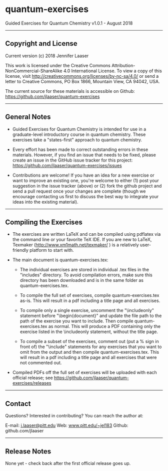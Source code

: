 # quantum-exercises
Guided Exercises for Quantum Chemistry
v1.0.1 - August 2018

----------------------------------------------------------
Copyright and License
----------------------------------------------------------

Current version (c) 2018 Jennifer Laaser

This work is licensed under the Creative Commons Attribution-NonCommercial-ShareAlike 4.0 International License. To view a copy of this license, visit http://creativecommons.org/licenses/by-nc-sa/4.0/ or send a letter to Creative Commons, PO Box 1866, Mountain View, CA 94042, USA.

The current source for these materials is accessible on Github: https://github.com/jlaaser/quantum-exercises


---------------------------------------------------------
General Notes
---------------------------------------------------------

 - Guided Exercises for Quantum Chemistry is intended for use in a graduate-level introductory course in quantum chemistry.  These exercises take a "states-first" approach to quantum chemistry.
 
 - Every effort has been made to correct outstanding errors in these materials. However, if you find an issue that needs to be fixed, please create an issue in the GitHub issue tracker for this project: https://github.com/jlaaser/quantum-exercises/issues
 
 - Contributions are welcome! If you have an idea for a new exercise or want to improve an existing one, you're welcome to either (1) post your suggestion in the issue tracker (above) or (2) fork the github project and send a pull request once your changes are complete (though we encourage contacting us first to discuss the best way to integrate your ideas into the existing material).
 

---------------------------------------------------------
Compiling the Exercises
---------------------------------------------------------

 - The exercises are written LaTeX and can be compiled using pdflatex via the command line or your favorite TeX IDE.  If you are new to LaTeX, Texmaker (http://www.xm1math.net/texmaker/ ) is a relatively user-friendly platform to start with.
 
 - The main document is quantum-exercises.tex:
 
   - The individual exercises are stored in individual .tex files in the "includes" directory. To avoid compilation errors, make sure this directory has been downloaded and is in the same folder as quantum-exercises.tex.
 
   - To compile the full set of exercises, compile quantum-exercises.tex as-is. This will result in a pdf including a title page and all exercises.
   
   - To compile only a single exercise, uncomment the "\includeonly" statement before "\begin{document}" and update the file path to the path of the exercise you want to include. Then compile quantum-exercises.tex as normal. This will produce a PDF containing only the exercise listed in the \includeonly statement, without the title page.
   
   - To compile a subset of the exercises, comment out (put a % sign in front of) the "\include" statements for any exercises that you want to omit from the output and then compile quantum-exercises.tex. This will result in a pdf including a title page and all exercises that were not commented out.

 - Compiled PDFs off the full set of exercises will be uploaded with each official release; see https://github.com/jlaaser/quantum-exercises/releases

---------------------------------------------------------
Contact
---------------------------------------------------------

Questions?  Interested in contributing?  You can reach the author at:

E-mail: j.laaser@pitt.edu
Web:	www.pitt.edu/~jel183
Github:	github.com/jlaaser


---------------------------------------------------------
Release Notes
---------------------------------------------------------

None yet - check back after the first official release goes up.